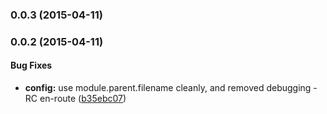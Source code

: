 ### 0.0.3 (2015-04-11)


### 0.0.2 (2015-04-11)


#### Bug Fixes

* **config:** use module.parent.filename cleanly, and removed debugging - RC en-route ([b35ebc07](https://github.com/electblake/node-12factor-dotenv/commit/b35ebc07f10b55ca70f5bd5482860d4ffc200016))

